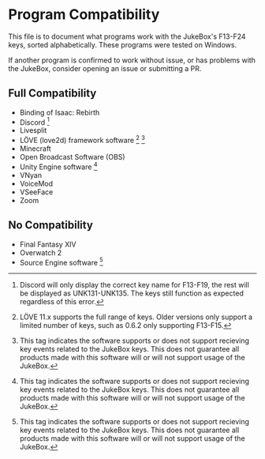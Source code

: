 # Program Compatibility
This file is to document what programs work with the JukeBox's F13-F24 keys, sorted alphabetically. These programs were tested on Windows.

If another program is confirmed to work without issue, or has problems with the JukeBox, consider opening an issue or submitting a PR.

## Full Compatibility
- Binding of Isaac: Rebirth
- Discord [^discord]
- Livesplit
- LÖVE (love2d) framework software [^love2d] [^enginesoftware]
- Minecraft
- Open Broadcast Software (OBS)
- Unity Engine software [^enginesoftware]
- VNyan
- VoiceMod
- VSeeFace
- Zoom

## No Compatibility
- Final Fantasy XIV
- Overwatch 2
- Source Engine software [^enginesoftware]

[^discord]: Discord will only display the correct key name for F13-F19, the rest will be displayed as UNK131-UNK135. The keys still function as expected regardless of this error.
[^love2d]: LÖVE 11.x supports the full range of keys. Older versions only support a limited number of keys, such as 0.6.2 only supporting F13-F15.
[^enginesoftware]: This tag indicates the software supports or does not support recieving key events related to the JukeBox keys. This does not guarantee all products made with this software will or will not support usage of the JukeBox.
